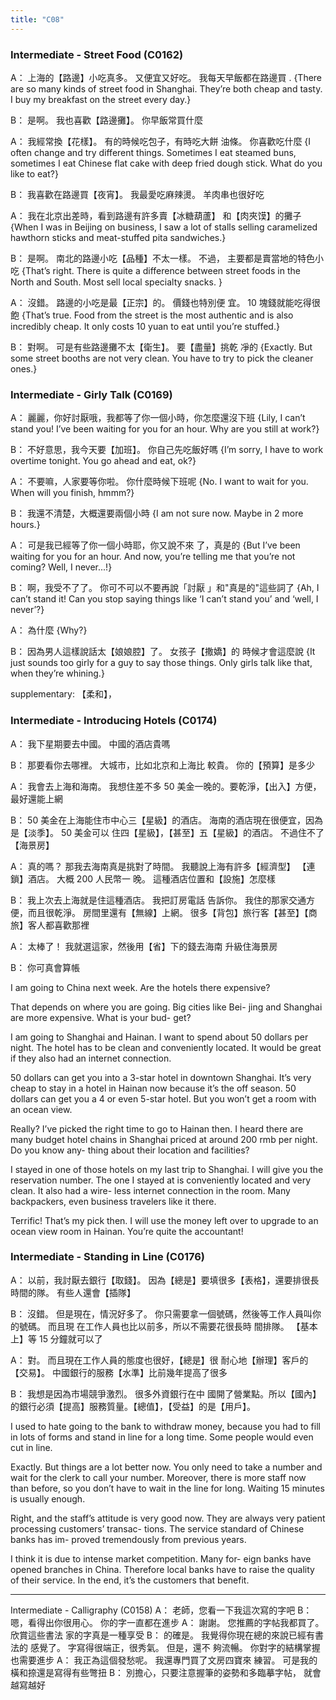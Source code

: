 ```yaml
---
title: "C08"
---
```


### Intermediate - Street Food (C0162)

A： 上海的【路邊】小吃真多。 又便宜又好吃。 我每天早飯都在路邊買 . {There are so many kinds of street food in Shanghai. They’re both cheap and tasty. I buy my breakfast on the street every day.}

B： 是啊。 我也喜歡【路邊攤】。 你早飯常買什麼

A： 我經常換【花樣】。 有的時候吃包子，有時吃大餅 油條。 你喜歡吃什麼 {I often change and try different things. Sometimes I eat steamed buns, sometimes I eat Chinese flat cake with deep fried dough stick. What do you like to eat?}

B： 我喜歡在路邊買【夜宵】。 我最愛吃麻辣燙。 羊肉串也很好吃

A： 我在北京出差時，看到路邊有許多賣【冰糖葫蘆】 和【肉夾馍】的攤子 {When I was in Beijing on business, I saw a lot of stalls selling caramelized hawthorn sticks and meat-stuffed pita sandwiches.}

B： 是啊。 南北的路邊小吃【品種】不太一樣。 不過， 主要都是賣當地的特色小吃 {That’s right. There is quite a difference between street foods in the North and South. Most sell local specialty snacks.
}

A： 沒錯。 路邊的小吃是最【正宗】的。 價錢也特別便 宜。 10 塊錢就能吃得很飽 {That’s true. Food from the street is the most authentic and is also incredibly cheap. It only costs 10 yuan to eat until you’re stuffed.}

B： 對啊。 可是有些路邊攤不太【衛生】。 要【盡量】挑乾 凈的 {Exactly. But some street booths are not very clean. You have to try to pick the cleaner ones.}

### Intermediate - Girly Talk (C0169)

A： 麗麗，你好討厭哦，我都等了你一個小時，你怎麼還沒下班 {Lily, I can’t stand you! I’ve been waiting for you for an hour. Why are you still at work?}

B： 不好意思，我今天要【加班】。 你自己先吃飯好嗎 {I’m sorry, I have to work overtime tonight. You go ahead and eat, ok?}

A： 不要嘛，人家要等你啦。 你什麼時候下班呢 {No. I want to wait for you. When will you finish, hmmm?}

B： 我還不清楚，大概還要兩個小時 {I am not sure now. Maybe in 2 more hours.}

A： 可是我已經等了你一個小時耶，你又說不來 了，真是的 {But I’ve been waiting for you for an hour. And now, you’re telling me that you’re not coming? Well, I never...!}

B： 啊，我受不了了。 你可不可以不要再說「討厭 」和"真是的"這些詞了 {Ah, I can’t stand it! Can you stop saying things like ‘I can’t stand you’ and ‘well, I never’?}

A： 為什麼 {Why?}

B： 因為男人這樣說話太【娘娘腔】了。 女孩子【撒嬌】的 時候才會這麼說 {It just sounds too girly for a guy to say those things. Only girls talk like that, when they’re whining.}

supplementary: 【柔和】，

### Intermediate - Introducing Hotels (C0174)

A： 我下星期要去中國。 中國的酒店貴嗎

B： 那要看你去哪裡。 大城市，比如北京和上海比 較貴。 你的【預算】是多少

A： 我會去上海和海南。 我想住差不多 50 美金一晚的。要乾淨，【出入】方便，最好還能上網

B： 50 美金在上海能住市中心三【星級】的酒店。 海南的酒店現在很便宜，因為是【淡季】。 50 美金可以 住四【星級】，【甚至】五【星級】的酒店。 不過住不了【海景房】

A： 真的嗎？ 那我去海南真是挑對了時間。 我聽說上海有許多【經濟型】 【連鎖】酒店。 大概 200 人民幣一 晚。 這種酒店位置和【設施】怎麼樣

B： 我上次去上海就是住這種酒店。 我把訂房電話 告訴你。 我住的那家交通方便，而且很乾淨。 房間里還有【無線】上網。 很多【背包】旅行客【甚至】【商旅】客人都喜歡那裡

A： 太棒了！ 我就選這家，然後用【省】下的錢去海南 升級住海景房

B： 你可真會算帳

I am going to China next week. Are the hotels there expensive?

That depends on where you are going. Big cities like Bei- jing and Shanghai are more expensive. What is your bud- get?

I am going to Shanghai and Hainan. I want to spend about 50 dollars per night. The hotel has to be clean and conveniently located. It would be great if they also had an internet connection.

50 dollars can get you into a 3-star hotel in downtown Shanghai. It’s very cheap to stay in a hotel in Hainan now because it’s the off season. 50 dollars can get you a 4 or even 5-star hotel. But you won’t get a room with an ocean view.

Really? I’ve picked the right time to go to Hainan then. I heard there are many budget hotel chains in Shanghai priced at around 200 rmb per night. Do you know any- thing about their location and facilities?

I stayed in one of those hotels on my last trip to Shanghai. I will give you the reservation number. The one I stayed at is conveniently located and very clean. It also had a wire- less internet connection in the room. Many backpackers, even business travelers like it there.

Terrific! That’s my pick then. I will use the money left over to upgrade to an ocean view room in Hainan.
You’re quite the accountant!

### Intermediate - Standing in Line (C0176)

A： 以前，我討厭去銀行【取錢】。 因為【總是】要填很多【表格】，還要排很長時間的隊。 有些人還會【插隊】

B： 沒錯。 但是現在，情況好多了。 你只需要拿一個號碼，然後等工作人員叫你的號碼。 而且現 在工作人員也比以前多，所以不需要花很長時 間排隊。 【基本上】等 15 分鐘就可以了

A： 對。 而且現在工作人員的態度也很好，【總是】很 耐心地【辦理】客戶的【交易】。 中國銀行的服務【水準】比前幾年提高了很多

B： 我想是因為市場競爭激烈。 很多外資銀行在中 國開了營業點。所以【國內】的銀行必須【提高】服務質量。【總值】，【受益】的是【用戶】。

I used to hate going to the bank to withdraw money, because you had to fill in lots of forms and stand in line for a long time. Some people would even cut in line.

Exactly. But things are a lot better now. You only need to take a number and wait for the clerk to call your number. Moreover, there is more staff now than before, so you don’t have to wait in the line for long. Waiting 15 minutes is usually enough.

Right, and the staff’s attitude is very good now. They are always very patient processing customers’ transac- tions. The service standard of Chinese banks has im- proved tremendously from previous years.

I think it is due to intense market competition. Many for- eign banks have opened branches in China. Therefore local banks have to raise the quality of their service. In the end, it’s the customers that benefit.

---

Intermediate - Calligraphy (C0158)
A： 老師，您看一下我這次寫的字吧
B： 嗯，看得出你很用心。 你的字一直都在進步
A： 謝謝。 您推薦的字帖我都買了。 欣賞這些書法 家的字真是一種享受
B： 的確是。 我覺得你現在總的來說已經有書法的 感覺了。 字寫得很端正，很秀氣。 但是，還不 夠流暢。 你對字的結構掌握也需要進步
A： 我正為這個發愁呢。 我還專門買了文房四寶來 練習。 可是我的橫和捺還是寫得有些彆扭
B： 別擔心，只要注意握筆的姿勢和多臨摹字帖， 就會越寫越好
